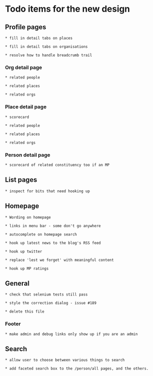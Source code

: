 # Todo items for the new design

## Profile pages

    * fill in detail tabs on places

    * fill in detail tabs on organisations

    * resolve how to handle breadcrumb trail

### Org detail page
    
    * related people
    
    * related places
    
    * related orgs

### Place detail page

    * scorecard
    
    * related people
    
    * related places
    
    * related orgs

### Person detail page

    * scorecard of related constituency too if an MP


## List pages

    * inspect for bits that need hooking up


## Homepage

    * Wording on homepage

    * links in menu bar - some don't go anywhere

    * autocomplete on homepage search

    * hook up latest news to the blog's RSS feed
    
    * hook up twitter
    
    * replace 'lest we forget' with meaningful content
    
    * hook up MP ratings
    

## General

    * check that selenium tests still pass

    * style the correction dialog - issue #189

    * delete this file
    
### Footer

    * make admin and debug links only show up if you are an admin


## Search

    * allow user to choose between various things to search
    
    * add faceted search box to the /person/all pages, and the others.

    
